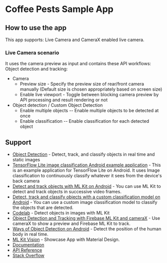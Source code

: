 # Coffee Pests Sample App

## How to use the app

This app supports: Live Camera and CameraX enabled live camera.

### Live Camera scenario
It uses the camera preview as input and contains these API workflows: Object detection and tracking:
* Camera
    * Preview size - Specify the preview size of rear/front camera manually (Default size is chosen appropriately based on screen size)
    * Enable live viewport - Toggle between blocking camera preview by API processing and result rendering or not
* Object detection / Custom Object Detection
    * Enable multiple objects -- Enable multiple objects to be detected at once
    * Enable classification -- Enable classification for each detected object

## Support

* [Object Detection](https://developers.google.com/ml-kit/vision/object-detection/android) - Detect, track, and classify objects in real time and static images
* [TensorFlow Lite image classification Android example application](https://github.com/tensorflow/examples/tree/master/lite/examples/image_classification/android) - This is an example application for TensorFlow Lite on Android. It uses Image classification to continuously classify whatever it sees from the device's back camera
* [Detect and track objects with ML Kit on Android](https://developers.google.com/ml-kit/vision/object-detection/android) - You can use ML Kit to detect and track objects in successive video frames.
* [Detect, track and classify objects with a custom classification model on Android](https://developers.google.com/ml-kit/vision/object-detection/custom-models/android)  - You can use a custom image classification model to classify the objects that are detected.
* [Codelab](https://codelabs.developers.google.com/mlkit-android-odt#0) - Detect objects in images with ML Kit
* [Object Detection and Tracking with Firebase ML Kit and cameraX](https://medium.com/@cwurthner/object-detection-and-tracking-with-firebase-ml-kit-and-camerax-ml-product-search-part-3-8bd138257101) - Use cameraX to show a preview and Firebase ML Kit to track.
* [Ways of Object Detection on Android](https://www.bombaysoftwares.com/blog/three-ways-of-object-detection-on-android/) - Detect the position of the human body in real time.
* [ML Kit Vision](https://github.com/googlesamples/mlkit/tree/master/android/material-showcase) - Showcase App with Material Design.
* [Documentation](https://developers.google.com/ml-kit/guides)
* [API Reference](https://developers.google.com/ml-kit/reference/android)
* [Stack Overflow](https://stackoverflow.com/questions/tagged/google-mlkit)